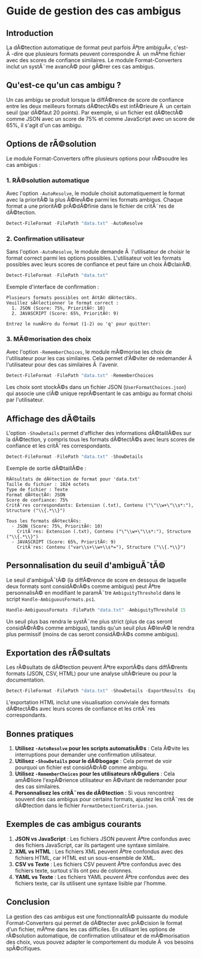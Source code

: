 ﻿# Guide de gestion des cas ambigus

## Introduction

La dÃ©tection automatique de format peut parfois Ãªtre ambiguÃ«, c'est-Ã -dire que plusieurs formats peuvent correspondre Ã  un mÃªme fichier avec des scores de confiance similaires. Le module Format-Converters inclut un systÃ¨me avancÃ© pour gÃ©rer ces cas ambigus.

## Qu'est-ce qu'un cas ambigu ?

Un cas ambigu se produit lorsque la diffÃ©rence de score de confiance entre les deux meilleurs formats dÃ©tectÃ©s est infÃ©rieure Ã  un certain seuil (par dÃ©faut 20 points). Par exemple, si un fichier est dÃ©tectÃ© comme JSON avec un score de 75% et comme JavaScript avec un score de 65%, il s'agit d'un cas ambigu.

## Options de rÃ©solution

Le module Format-Converters offre plusieurs options pour rÃ©soudre les cas ambigus :

### 1. RÃ©solution automatique

Avec l'option `-AutoResolve`, le module choisit automatiquement le format avec la prioritÃ© la plus Ã©levÃ©e parmi les formats ambigus. Chaque format a une prioritÃ© prÃ©dÃ©finie dans le fichier de critÃ¨res de dÃ©tection.

```powershell
Detect-FileFormat -FilePath "data.txt" -AutoResolve
```

### 2. Confirmation utilisateur

Sans l'option `-AutoResolve`, le module demande Ã  l'utilisateur de choisir le format correct parmi les options possibles. L'utilisateur voit les formats possibles avec leurs scores de confiance et peut faire un choix Ã©clairÃ©.

```powershell
Detect-FileFormat -FilePath "data.txt"
```

Exemple d'interface de confirmation :

```
Plusieurs formats possibles ont Ã©tÃ© dÃ©tectÃ©s.
Veuillez sÃ©lectionner le format correct :
  1. JSON (Score: 75%, PrioritÃ©: 10)
  2. JAVASCRIPT (Score: 65%, PrioritÃ©: 9)

Entrez le numÃ©ro du format (1-2) ou 'q' pour quitter:
```

### 3. MÃ©morisation des choix

Avec l'option `-RememberChoices`, le module mÃ©morise les choix de l'utilisateur pour les cas similaires. Cela permet d'Ã©viter de redemander Ã  l'utilisateur pour des cas similaires Ã  l'avenir.

```powershell
Detect-FileFormat -FilePath "data.txt" -RememberChoices
```

Les choix sont stockÃ©s dans un fichier JSON (`UserFormatChoices.json`) qui associe une clÃ© unique reprÃ©sentant le cas ambigu au format choisi par l'utilisateur.

## Affichage des dÃ©tails

L'option `-ShowDetails` permet d'afficher des informations dÃ©taillÃ©es sur la dÃ©tection, y compris tous les formats dÃ©tectÃ©s avec leurs scores de confiance et les critÃ¨res correspondants.

```powershell
Detect-FileFormat -FilePath "data.txt" -ShowDetails
```

Exemple de sortie dÃ©taillÃ©e :

```
RÃ©sultats de dÃ©tection de format pour 'data.txt'
Taille du fichier : 1024 octets
Type de fichier : Texte
Format dÃ©tectÃ©: JSON
Score de confiance: 75%
CritÃ¨res correspondants: Extension (.txt), Contenu ("\"\\w+\"\\s*:"), Structure ("\\{.*\\}")

Tous les formats dÃ©tectÃ©s:
  - JSON (Score: 75%, PrioritÃ©: 10)
    CritÃ¨res: Extension (.txt), Contenu ("\"\\w+\"\\s*:"), Structure ("\\{.*\\}")
  - JAVASCRIPT (Score: 65%, PrioritÃ©: 9)
    CritÃ¨res: Contenu ("var\\s+\\w+\\s*="), Structure ("\\{.*\\}")
```

## Personnalisation du seuil d'ambiguÃ¯tÃ©

Le seuil d'ambiguÃ¯tÃ© (la diffÃ©rence de score en dessous de laquelle deux formats sont considÃ©rÃ©s comme ambigus) peut Ãªtre personnalisÃ© en modifiant le paramÃ¨tre `AmbiguityThreshold` dans le script `Handle-AmbiguousFormats.ps1`.

```powershell
Handle-AmbiguousFormats -FilePath "data.txt" -AmbiguityThreshold 15
```

Un seuil plus bas rendra le systÃ¨me plus strict (plus de cas seront considÃ©rÃ©s comme ambigus), tandis qu'un seuil plus Ã©levÃ© le rendra plus permissif (moins de cas seront considÃ©rÃ©s comme ambigus).

## Exportation des rÃ©sultats

Les rÃ©sultats de dÃ©tection peuvent Ãªtre exportÃ©s dans diffÃ©rents formats (JSON, CSV, HTML) pour une analyse ultÃ©rieure ou pour la documentation.

```powershell
Detect-FileFormat -FilePath "data.txt" -ShowDetails -ExportResults -ExportFormat "HTML"
```

L'exportation HTML inclut une visualisation conviviale des formats dÃ©tectÃ©s avec leurs scores de confiance et les critÃ¨res correspondants.

## Bonnes pratiques

1. **Utilisez `-AutoResolve` pour les scripts automatisÃ©s** : Cela Ã©vite les interruptions pour demander une confirmation utilisateur.
2. **Utilisez `-ShowDetails` pour le dÃ©bogage** : Cela permet de voir pourquoi un fichier est considÃ©rÃ© comme ambigu.
3. **Utilisez `-RememberChoices` pour les utilisateurs rÃ©guliers** : Cela amÃ©liore l'expÃ©rience utilisateur en Ã©vitant de redemander pour des cas similaires.
4. **Personnalisez les critÃ¨res de dÃ©tection** : Si vous rencontrez souvent des cas ambigus pour certains formats, ajustez les critÃ¨res de dÃ©tection dans le fichier `FormatDetectionCriteria.json`.

## Exemples de cas ambigus courants

1. **JSON vs JavaScript** : Les fichiers JSON peuvent Ãªtre confondus avec des fichiers JavaScript, car ils partagent une syntaxe similaire.
2. **XML vs HTML** : Les fichiers XML peuvent Ãªtre confondus avec des fichiers HTML, car HTML est un sous-ensemble de XML.
3. **CSV vs Texte** : Les fichiers CSV peuvent Ãªtre confondus avec des fichiers texte, surtout s'ils ont peu de colonnes.
4. **YAML vs Texte** : Les fichiers YAML peuvent Ãªtre confondus avec des fichiers texte, car ils utilisent une syntaxe lisible par l'homme.

## Conclusion

La gestion des cas ambigus est une fonctionnalitÃ© puissante du module Format-Converters qui permet de dÃ©tecter avec prÃ©cision le format d'un fichier, mÃªme dans les cas difficiles. En utilisant les options de rÃ©solution automatique, de confirmation utilisateur et de mÃ©morisation des choix, vous pouvez adapter le comportement du module Ã  vos besoins spÃ©cifiques.
